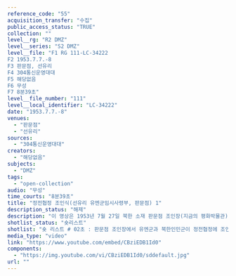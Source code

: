 ```yaml
---
reference_code: "55"
acquisition_transfer: "수집"
public_access_status: "TRUE"
collection: ""
level__rg: "R2 DMZ"
level__series: "S2 DMZ"
level__file: "F1 RG 111-LC-34222
F2 1953.7.7.-8
F3 판문점, 선유리
F4 304통신운영대대
F5 해당없음 
F6 무성 
F7 8분39초"
level__file_number: "111"
level__local_identifier: "LC-34222"
date: "1953.7.7.-8"
venues: 
  - "판문점"
  - "선유리"
sources: 
  - "304통신운영대대"
creators: 
  - "해당없음"
subjects: 
  - "DMZ"
tags: 
  - "open-collection"
audio: "무성"
time_courts: "8분39초"
title: "정전협정 조인식(선유리 유엔군임시사령부, 판문점) 1"
description_status: "해제"
description: "이 영상은 1953년 7월 27일 북한 소재 판문점 조인장(지금의 평화박물관) 주변 모습과 같은 오후 1시 선유리 유엔군임시사령부에서 유엔군 관계자가 사전에 조인하고 기자회견 장면이 담겨 있다. 보통 판문점 조인장 영상이 유엔군임시사령부에서 유엔군 관계자가 사전 조인하는 장면을 동일하게 편집되어 방송 언론에 소개되고 있다. 따라서 본 영상은 판문점과 선유리 유엔임시사령부 조인과 기자회견이 다른 것을 보여주고 있다. 제목에 등장하는 운크라 영상부대(UNKRA Film Unit)는 1950년 12월 1일 유엔의 결의에 따라 유엔한국재건단(United Nations Korean Reconstruction Agency, UNKRA) 소속이며 주로 한국에서 구호활동 등을 촬영해 유엔홍보부 등에 제공했다. 304통신운영대대는 용산기지에본부를 둔 미 8군 사령부 지휘 아래 활동한 유명한 부대이며 전쟁포로 교환 작전과 전후 1970년대까지 활동했다. "
shotlist_status: "숏리스트"
shotlist: "숏 리스트 # 02초 : 판문점 조인장에서 유엔군과 북한인민군이 정전협정에 조인하고 있다. (15초) 조인장에서 나 오는 유엔군 관계자들과 기자들 모습. 조인장을 떠나는 북한인민군 관계자들, 조인장으로 다시 들어가 는 유엔군 관계자 모습. (3분11초) 조인장 주변 풍경들. 언론기자들과 경비병들 모습. (4분10초) 조인장 주변에 중국과 북한 관계자들 모습 (5분01초) 조인장 부근 각국 언론사 기자들과 각 군에서 나온 지프 차. 조인장 안의 내외신 기자들 (7분41초) 정전협정문 2권의 지도, 정전협정 제1권 등이 책상 위에 놓 여 있다. 선유리 유엔군임시사령부에서 유엔군이 별도 조인식을 갖고 있다. "
media_type: "video"
link: "https://www.youtube.com/embed/CBziEDB1Id0"
components: 
  - "https://img.youtube.com/vi/CBziEDB1Id0/sddefault.jpg"
url: ""
---
```

